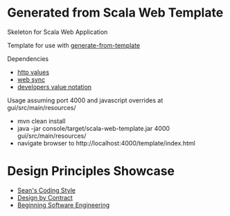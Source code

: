 Generated from Scala Web Template
===

Skeleton for Scala Web Application

Template for use with [generate-from-template](https://github.com/SeanShubin/generate-from-template)

Dependencies

- [http values](https://github.com/SeanShubin/http-values)
- [web sync](https://github.com/SeanShubin/web-sync)
- [developers value notation](https://github.com/SeanShubin/developers-value-notation)

Usage assuming port 4000 and javascript overrides at gui/src/main/resources/

- mvn clean install
- java -jar console/target/scala-web-template.jar 4000 gui/src/main/resources/
- navigate browser to http://localhost:4000/template/index.html

Design Principles Showcase
===

- [Sean's Coding Style](seans-coding-style.md)
- [Design by Contract](design-by-contract.md)
- [Beginning Software Engineering](beginning-software-engineering.md)
